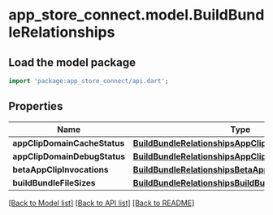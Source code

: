 # app_store_connect.model.BuildBundleRelationships

## Load the model package
```dart
import 'package:app_store_connect/api.dart';
```

## Properties
Name | Type | Description | Notes
------------ | ------------- | ------------- | -------------
**appClipDomainCacheStatus** | [**BuildBundleRelationshipsAppClipDomainCacheStatus**](BuildBundleRelationshipsAppClipDomainCacheStatus.md) |  | [optional] 
**appClipDomainDebugStatus** | [**BuildBundleRelationshipsAppClipDomainCacheStatus**](BuildBundleRelationshipsAppClipDomainCacheStatus.md) |  | [optional] 
**betaAppClipInvocations** | [**BuildBundleRelationshipsBetaAppClipInvocations**](BuildBundleRelationshipsBetaAppClipInvocations.md) |  | [optional] 
**buildBundleFileSizes** | [**BuildBundleRelationshipsBuildBundleFileSizes**](BuildBundleRelationshipsBuildBundleFileSizes.md) |  | [optional] 

[[Back to Model list]](../README.md#documentation-for-models) [[Back to API list]](../README.md#documentation-for-api-endpoints) [[Back to README]](../README.md)


